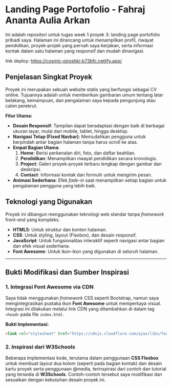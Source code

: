# **Landing Page Portofolio - Fahraj Ananta Aulia Arkan**

Ini adalah repositori untuk tugas week 1 proyek 3: landing page portofolio pribadi saya. Halaman ini dirancang untuk menampilkan profil, riwayat pendidikan, proyek-projek yang pernah saya kerjakan, serta informasi kontak dalam satu halaman yang responsif dan mudah dinavigasi.

link deploy: https://cosmic-piroshki-b73bfc.netlify.app/

## **Penjelasan Singkat Proyek**

Proyek ini merupakan sebuah website statis yang berfungsi sebagai CV online. Tujuannya adalah untuk memberikan gambaran umum tentang latar belakang, kemampuan, dan pengalaman saya kepada pengunjung atau calon perekrut.

**Fitur Utama:**

  * **Desain Responsif**: Tampilan dapat beradaptasi dengan baik di berbagai ukuran layar, mulai dari mobile, tablet, hingga desktop.
  * **Navigasi Tetap (Fixed Navbar)**: Memudahkan pengguna untuk berpindah antar bagian halaman tanpa harus scroll ke atas.
  * **Empat Bagian Utama**:
    1.  **Home**: Berisi perkenalan diri, foto, dan daftar keahlian.
    2.  **Pendidikan**: Menampilkan riwayat pendidikan secara kronologis.
    3.  **Project**: Galeri proyek-proyek terbaru lengkap dengan gambar dan deskripsi.
    4.  **Contact**: Informasi kontak dan formulir untuk mengirim pesan.
  * **Animasi Sederhana**: Efek *fade-in* saat menampilkan setiap bagian untuk pengalaman pengguna yang lebih baik.


## **Teknologi yang Digunakan**

Proyek ini dibangun menggunakan teknologi web standar tanpa *framework* front-end yang kompleks.

  * **HTML5**: Untuk struktur dan konten halaman.
  * **CSS**: Untuk styling, layout (Flexbox), dan desain responsif.
  * **JavaScript**: Untuk fungsionalitas interaktif seperti navigasi antar bagian dan efek visual sederhana.
  * **Font Awesome**: Untuk ikon-ikon yang digunakan di seluruh halaman.

-----

## **Bukti Modifikasi dan Sumber Inspirasi**

### **1. Integrasi Font Awesome via CDN**

Saya tidak menggunakan *framework* CSS seperti Bootstrap, namun saya mengintegrasikan pustaka ikon **Font Awesome** untuk memperkaya visual. Integrasi ini dilakukan melalui link CDN yang ditambahkan di dalam tag `<head>` pada file `index.html`.

**Bukti Implementasi:**

```html
<link rel="stylesheet" href="https://cdnjs.cloudflare.com/ajax/libs/font-awesome/6.5.2/css/all.min.css">
```

### **2. Inspirasi dari W3Schools**

Beberapa implementasi kode, terutama dalam penggunaan **CSS Flexbox** untuk membuat layout dua kolom (seperti pada bagian kontak) dan desain kartu proyek serta penggunaan @media, terinspirasi dari contoh dan tutorial yang tersedia di **W3Schools**. Contoh-contoh tersebut saya modifikasi dan sesuaikan dengan kebutuhan desain proyek ini.
